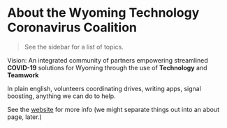 # About the Wyoming Technology Coronavirus Coalition

> See the sidebar for a list of topics.

Vision: An integrated community of partners empowering streamlined
**COVID-19** solutions for Wyoming through the use of
**Technology** and **Teamwork**

In plain english, volunteers coordinating drives, writing apps, signal boosting, anything we can do to help.

See the [website](https://wytechcc.com) for more info (we might
separate things out into an about page, later.)
